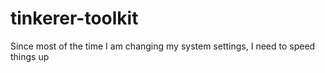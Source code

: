 # tinkerer-toolkit
Since most of the time I am changing my system settings, I need to speed things up
